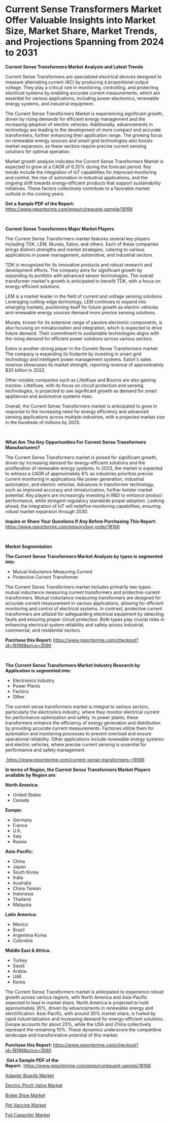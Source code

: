 <p><h1>Current Sense Transformers Market Offer Valuable Insights into Market Size, Market Share, Market Trends, and Projections Spanning from 2024 to 2031</h1></p><p><strong>Current Sense Transformers Market Analysis and Latest Trends</strong></p>
<p><p>Current Sense Transformers are specialized electrical devices designed to measure alternating current (AC) by producing a proportional output voltage. They play a critical role in monitoring, controlling, and protecting electrical systems by enabling accurate current measurements, which are essential for various applications, including power electronics, renewable energy systems, and industrial equipment. </p><p>The Current Sense Transformers Market is experiencing significant growth, driven by rising demands for efficient energy management and the increasing adoption of electric vehicles. Additionally, advancements in technology are leading to the development of more compact and accurate transformers, further enhancing their application range. The growing focus on renewable energy sources and smart grid technologies also boosts market expansion, as these sectors require precise current sensing solutions for optimal operation.</p><p>Market growth analysis indicates the Current Sense Transformers Market is expected to grow at a CAGR of 6.20% during the forecast period. Key trends include the integration of IoT capabilities for improved monitoring and control, the rise of automation in industrial applications, and the ongoing shift towards energy-efficient products that support sustainability initiatives. These factors collectively contribute to a favorable market outlook in the coming years.</p></p>
<p><strong>Get a Sample PDF of the Report:&nbsp;</strong> <a href="https://www.reportprime.com/enquiry/request-sample/18166?utm_campaign=37&utm_medium=2&utm_source=Github&utm_content=ia&utm_term=20112024&utm_id=current-sense-transformers">https://www.reportprime.com/enquiry/request-sample/18166</a></p>
<p>&nbsp;</p>
<p><strong>Current Sense Transformers Major Market Players</strong></p>
<p><p>The Current Sense Transformers market features several key players including TDK, LEM, Murata, Eaton, and others. Each of these companies brings distinct strengths and market strategies, catering to various applications in power management, automotive, and industrial sectors.</p><p>TDK is recognized for its innovative products and robust research and development efforts. The company aims for significant growth by expanding its portfolio with advanced sensor technologies. The overall transformer market's growth is anticipated to benefit TDK, with a focus on energy-efficient solutions.</p><p>LEM is a market leader in the field of current and voltage sensing solutions. Leveraging cutting-edge technology, LEM continues to expand into emerging markets, positioning itself for future growth as electric vehicles and renewable energy sources demand more precise sensing solutions.</p><p>Murata, known for its extensive range of passive electronic components, is also focusing on miniaturization and integration, which is expected to drive future demand. Their commitment to sustainable technologies aligns with the rising demand for efficient power solutions across various sectors.</p><p>Eaton is another strong player in the Current Sense Transformers market. The company is expanding its footprint by investing in smart grid technology and intelligent power management systems. Eaton's sales revenue showcases its market strength, reporting revenue of approximately $20 billion in 2022.</p><p>Other notable companies such as Littelfuse and Bourns are also gaining traction. Littelfuse, with its focus on circuit protection and sensing technologies, is projected to see significant growth as demand for smart appliances and automotive systems rises.</p><p>Overall, the Current Sense Transformers market is anticipated to grow in response to the increasing need for energy efficiency and advanced sensing applications across multiple industries, with a projected market size in the hundreds of millions by 2025.</p></p>
<p>&nbsp;</p>
<p><strong>What Are The Key Opportunities For Current Sense Transformers Manufacturers?</strong></p>
<p><p>The Current Sense Transformers market is poised for significant growth, driven by increasing demand for energy-efficient solutions and the proliferation of renewable energy systems. In 2023, the market is expected to witness a CAGR of approximately 6% as industries prioritize precise current monitoring in applications like power generation, industrial automation, and electric vehicles. Advances in transformer technology, such as improved accuracy and miniaturization, further bolster market potential. Key players are increasingly investing in R&D to enhance product performance, while stringent regulatory standards propel adoption. Looking ahead, the integration of IoT will redefine monitoring capabilities, ensuring robust market expansion through 2030.</p></p>
<p><strong>Inquire or Share Your Questions If Any Before Purchasing This Report:</strong> <a href="https://www.reportprime.com/enquiry/pre-order/18166?utm_campaign=37&utm_medium=2&utm_source=Github&utm_content=ia&utm_term=20112024&utm_id=current-sense-transformers">https://www.reportprime.com/enquiry/pre-order/18166</a></p>
<p>&nbsp;</p>
<p><strong>Market Segmentation</strong></p>
<p><strong>The Current Sense Transformers Market Analysis by types is segmented into:</strong></p>
<p><ul><li>Mutual Inductance Measuring Current</li><li>Protective Current Transformer</li></ul></p>
<p><p>The Current Sense Transformers market includes primarily two types: mutual inductance measuring current transformers and protective current transformers. Mutual inductance measuring transformers are designed for accurate current measurement in various applications, allowing for efficient monitoring and control of electrical systems. In contrast, protective current transformers are utilized for safeguarding electrical equipment by detecting faults and ensuring proper circuit protection. Both types play crucial roles in enhancing electrical system reliability and safety across industrial, commercial, and residential sectors.</p></p>
<p><strong>Purchase this Report:&nbsp;</strong><a href="https://www.reportprime.com/checkout?id=18166&price=3590&utm_campaign=37&utm_medium=2&utm_source=Github&utm_content=ia&utm_term=20112024&utm_id=current-sense-transformers">https://www.reportprime.com/checkout?id=18166&price=3590</a></p>
<p>&nbsp;</p>
<p><strong>The Current Sense Transformers Market Industry Research by Application is segmented into:</strong></p>
<p><ul><li>Electronics Industry</li><li>Power Plants</li><li>Factory</li><li>Other</li></ul></p>
<p><p>The current sense transformers market is integral to various sectors, particularly the electronics industry, where they monitor electrical current for performance optimization and safety. In power plants, these transformers enhance the efficiency of energy generation and distribution by providing accurate current measurements. Factories utilize them for automation and monitoring processes to prevent overload and ensure operational reliability. Other applications include renewable energy systems and electric vehicles, where precise current sensing is essential for performance and safety management.</p></p>
<p><a href="https://www.reportprime.com/current-sense-transformers-r18166?utm_campaign=37&utm_medium=2&utm_source=Github&utm_content=ia&utm_term=20112024&utm_id=current-sense-transformers">&nbsp;https://www.reportprime.com/current-sense-transformers-r18166</a></p>
<p><strong>In terms of Region, the Current Sense Transformers Market Players available by Region are:</strong></p>
<p>
    <p> <strong> North America: </strong>
        <ul>
            <li>United States</li>
            <li>Canada</li>
        </ul>
        </p> 
    <p> <strong> Europe: </strong>
        <ul>
            <li>Germany</li>
            <li>France</li>
            <li>U.K.</li>
            <li>Italy</li>
            <li>Russia</li>
        </ul>
        </p> 
    <p> <strong> Asia-Pacific: </strong>
        <ul>
            <li>China</li>
            <li>Japan</li>
            <li>South Korea</li>
            <li>India</li>
            <li>Australia</li>
            <li>China Taiwan</li>
            <li>Indonesia</li>
            <li>Thailand</li>
            <li>Malaysia</li>
        </ul>
        </p> 
    <p> <strong> Latin America: </strong>
        <ul>
            <li>Mexico</li>
            <li>Brazil</li>
            <li>Argentina Korea</li>
            <li>Colombia</li>
        </ul>
        </p> 
    <p> <strong> Middle East & Africa: </strong>
        <ul>
            <li>Turkey</li>
            <li>Saudi</li>
            <li>Arabia</li>
            <li>UAE</li>
            <li>Korea</li>
        </ul>
    </p>
    </p>
<p><p>The Current Sense Transformers market is anticipated to experience robust growth across various regions, with North America and Asia-Pacific expected to lead in market share. North America is projected to hold approximately 35%, driven by advancements in renewable energy and electrification. Asia-Pacific, with around 30% market share, is fueled by rapid industrialization and increasing demand for energy-efficient solutions. Europe accounts for about 25%, while the USA and China collectively represent the remaining 10%. These dynamics underscore the competitive landscape and transformative potential of this market.</p></p>
<p><strong>Purchase this Report: </strong><a href="https://www.reportprime.com/checkout?id=18166&price=3590&utm_campaign=37&utm_medium=2&utm_source=Github&utm_content=ia&utm_term=20112024&utm_id=current-sense-transformers">https://www.reportprime.com/checkout?id=18166&price=3590</a></p>
<p>&nbsp;<strong>Get a Sample PDF of the Report:&nbsp;&nbsp;</strong><a href="https://www.reportprime.com/enquiry/request-sample/18166?utm_campaign=37&utm_medium=2&utm_source=Github&utm_content=ia&utm_term=20112024&utm_id=current-sense-transformers">https://www.reportprime.com/enquiry/request-sample/18166</a></p>
<p><strong></strong></p>
<p><p><a href="https://github.com/pizolina/Market-Research-Report-List-6/blob/main/adapter-boards-market.md?utm_campaign=37&utm_medium=2&utm_source=Github&utm_content=ia&utm_term=20112024&utm_id=current-sense-transformers">Adapter Boards Market</a></p><p><a href="https://www.linkedin.com/pulse/deep-dive-electric-pinch-valve-market-future-growth-149-rate-stmnc?utm_campaign=37&utm_medium=2&utm_source=Github&utm_content=ia&utm_term=20112024&utm_id=current-sense-transformers">Electric Pinch Valve Market</a></p><p><a href="https://www.linkedin.com/pulse/brake-shoe-market-research-report-2024-2031-forecasted-growth-ijruc?utm_campaign=37&utm_medium=2&utm_source=Github&utm_content=ia&utm_term=20112024&utm_id=current-sense-transformers">Brake Shoe Market</a></p><p><a href="https://issuu.com/reportprime-2/docs/pet-vaccine-market-size-2030.pptx_eeb00c7e90288a?utm_campaign=37&utm_medium=2&utm_source=Github&utm_content=ia&utm_term=20112024&utm_id=current-sense-transformers">Pet Vaccine Market</a></p><p><a href="https://github.com/tamvrosiya/Market-Research-Report-List-6/blob/main/foil-capacitor-market.md?utm_campaign=37&utm_medium=2&utm_source=Github&utm_content=ia&utm_term=20112024&utm_id=current-sense-transformers">Foil Capacitor Market</a></p></p>